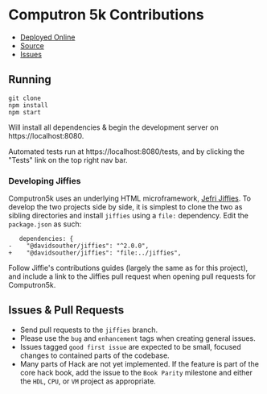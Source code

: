 # Computron 5k Contributions

- [Deployed Online](https://davidsouther.github.io/computron5k)
- [Source](https://github.com/davidsouther/computron5k)
- [Issues](https://github.com/davidsouther/computron5k/issues)

## Running

```
git clone
npm install
npm start
```

Will install all dependencies & begin the development server on https://localhost:8080.

Automated tests run at https://localhost:8080/tests, and by clicking the "Tests" link on the top right nav bar.

### Developing Jiffies

Computron5k uses an underlying HTML microframework, [Jefri Jiffies](https://github.com/jefri/jiffies).
To develop the two projects side by side, it is simplest to clone the two as sibling directories and install `jiffies` using a `file:` dependency.
Edit the `package.json` as such:

```
   dependencies: {
-    "@davidsouther/jiffies": "^2.0.0",
+    "@davidsouther/jiffies": "file:../jiffies",
```

Follow Jiffie's contributions guides (largely the same as for this project), and include a link to the Jiffies pull request when opening pull requests for Computron5k.

## Issues & Pull Requests

- Send pull requests to the `jiffies` branch.
- Please use the `bug` and `enhancement` tags when creating general issues.
- Issues tagged `good first issue` are expected to be small, focused changes to contained parts of the codebase.
- Many parts of Hack are not yet implemented. If the feature is part of the core hack book, add the issue to the `Book Parity` milestone and either the `HDL`, `CPU`, or `VM` project as appropriate.

